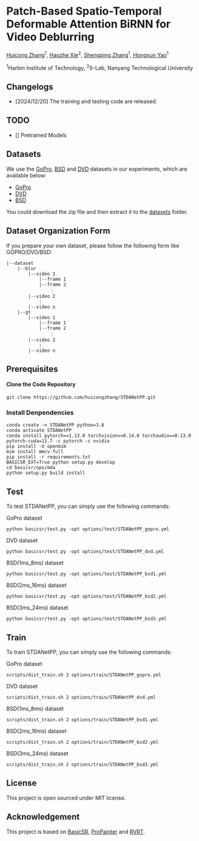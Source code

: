 # Patch-Based Spatio-Temporal Deformable Attention BiRNN for Video Deblurring 

[Huicong Zhang](https://scholar.google.com/citations?hl=zh-CN&view_op=list_works&gmla=AETOMgEHtB1sAOmB8EMhprsRACCsD_wLbTGpnaBrkyshm-oVsQtYAjL8q9BRZI6gOiD6nQZSg_urpfJV1FgXa1iGGU6rPo0&user=ASaPjIgAAAAJ)<sup>1</sup>, [Haozhe Xie](https://haozhexie.com)<sup>2</sup>, [Shengping Zhang](https://scholar.google.com/citations?user=hMNsT8sAAAAJ&hl=zh-CN&oi=ao)<sup>1</sup>,
[Hongxun Yao](https://scholar.google.com/citations?user=aOMFNFsAAAAJ)<sup>1</sup>

<sup>1</sup>Harbin Institute of Technology, <sup>2</sup>S-Lab, Nanyang Technological University

## Changelogs
- [2024/12/20] The training and testing code are released.

## TODO
- [] Pretrained Models

## Datasets

We use the [GoPro](https://github.com/SeungjunNah/DeepDeblur_release), [BSD](https://drive.google.com/file/d/19cel6QgofsWviRbA5IPMEv_hDbZ30vwH/view?usp=sharing) and [DVD](http://www.cs.ubc.ca/labs/imager/tr/2017/DeepVideoDeblurring/) datasets in our experiments, which are available below:

- [GoPro](https://drive.google.com/drive/folders/19v8wsg8aWayaVhNBmnj2vk4LrvmdViW8?usp=sharing)
- [DVD](https://drive.google.com/drive/folders/19v8wsg8aWayaVhNBmnj2vk4LrvmdViW8?usp=sharing)
- [BSD](https://drive.google.com/file/d/19cel6QgofsWviRbA5IPMEv_hDbZ30vwH/view?usp=sharing)

You could download the zip file and then extract it to the [datasets](datasets) folder. 

## Dataset Organization Form
If you prepare your own dataset, please follow the following form like GOPRO/DVD/BSD:
```
|--dataset  
    |--blur  
        |--video 1
            |--frame 1
            |--frame 2
                ：  
        |--video 2
            :
        |--video n
    |--gt
        |--video 1
            |--frame 1
            |--frame 2
                ：  
        |--video 2
        	:
        |--video n
```
 

## Prerequisites
#### Clone the Code Repository

```
git clone https://github.com/huicongzhang/STDANetPP.git
```
### Install Denpendencies

```
conda create -n STDANetPP python=3.8
conda activate STDANetPP
conda install pytorch==1.13.0 torchvision==0.14.0 torchaudio==0.13.0 pytorch-cuda=11.7 -c pytorch -c nvidia
pip install -U openmim
mim install mmcv-full
pip install -r requirements.txt
BASICSR_EXT=True python setup.py develop
cd basicsr/ops/mda
python setup.py build install
```

## Test
To test STDANetPP, you can simply use the following commands:

GoPro dataset
```
python basicsr/test.py -opt options/test/STDANetPP_gopro.yml
```

DVD dataset
```
python basicsr/test.py -opt options/test/STDANetPP_dvd.yml
```

BSD(1ms_8ms) dataset
```
python basicsr/test.py -opt options/test/STDANetPP_bsd1.yml
```

BSD(2ms_16ms) dataset
```
python basicsr/test.py -opt options/test/STDANetPP_bsd2.yml
```

BSD(3ms_24ms) dataset
```
python basicsr/test.py -opt options/test/STDANetPP_bsd3.yml
```



## Train
To train STDANetPP, you can simply use the following commands:

GoPro dataset
```
scripts/dist_train.sh 2 options/train/STDANetPP_gopro.yml
```

DVD dataset
```
scripts/dist_train.sh 2 options/train/STDANetPP_dvd.yml
```

BSD(1ms_8ms) dataset
```
scripts/dist_train.sh 2 options/train/STDANetPP_bsd1.yml
```

BSD(2ms_16ms) dataset
```
scripts/dist_train.sh 2 options/train/STDANetPP_bsd2.yml
```

BSD(3ms_24ms) dataset
```
scripts/dist_train.sh 2 options/train/STDANetPP_bsd3.yml
```


## License

This project is open sourced under MIT license. 

## Acknowledgement
This project is based on [BasicSR](https://github.com/XPixelGroup/BasicSR), [ProPainter](https://github.com/sczhou/ProPainter) and [RVRT](https://github.com/JingyunLiang/RVRT). 

